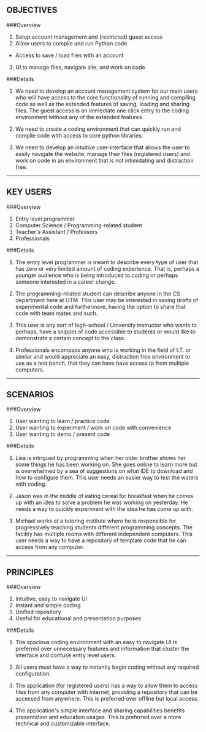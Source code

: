 OBJECTIVES
----------

###Overview
1. Setup account management and (restricted) guest access
2. Allow users to compile and run Python code
  - Access to save / load files with an account
3. UI to manage files, navigate site, and work on code

###Details
1. We need to develop an account management system for our main users who will have access to
	the core functionality of running and compiling code as well as the extended features
	of saving, loading and sharing files. The guest access is an immediate one click entry
	to the coding environment without any of the extended features.

2. We need to create a coding environment that can quickly run and compile code with
	access to core python libraries.

3. We need to develop an intuitive user-interface that allows the user to easily
	navigate the website, manage their files (registered users) and work on code in an
	environment that is not intimidating and distraction free.

---

KEY USERS
---------

###Overview
1. Entry level programmer
2. Computer Science / Programming-related student
3. Teacher's Assistant / Professors
4. Professionals

###Details
1. The entry level programmer is meant to describe every type of user that has zero or
	very limited amount of coding experience. That is, perhaps a younger audience who
	is being introduced to coding or perhaps someone interested in a career change.

2. The programming-related student can describe anyone in the CS department here at UTM.
 	This user may be interested in saving drafts of experimental code and furthermore, 
 	having the option to share that code with team mates and such.

3. This user is any sort of high-school / University instructor who wants to perhaps,
	have a snippet of code accessible to students or would like to demonstrate a
	certain concept to the class.

4. Professionals encompass anyone who is working in the field of I.T. or similar
	and would appreciate an easy, distraction free environment to use as a test bench,
	that they can have have access to from multiple computers.

---

SCENARIOS
---------

###Overview
1. User wanting to learn / practice code
2. User wanting to experiment / work on code with convenience
3. User wanting to demo / present code

###Details
1. Lisa is intrigued by programming when her older brother shows her some things he has been
	working on. She goes online to learn more but is overwhelmed by a sea of suggestions on
	what IDE to download and how to configure them. This user needs an easier way to test the
	waters with coding.

2. Jason was in the middle of eating cereal for breakfast when he comes up with 
	an idea to solve a problem he was working on yesterday. He needs a way to quickly 
	experiment with the idea he has come up with.

3. Michael works at a tutoring institute where he is responsible for progressively teaching
	students different programming concepts. The facility has multiple rooms with different
	independent computers. This user needs a way to have a repository of template code
	that he can access from any computer.

---

PRINCIPLES
----------

###Overview
1. Intuitive, easy to navigate UI
2. Instant and simple coding
3. Unified repository
4. Useful for educational and presentation purposes

###Details
1. The spacious coding environment with an easy to navigate UI is preferred over
	unnecessary features and information that cluster the interface and confuse
	entry level users.

2. All users must have a way to instantly begin coding without any required configuration.

3. The application (for registered users) has a way to allow them to access files
	from any computer with internet, providing a repository that can be accessed
	from anywhere. This is preferred over offline but local access.

4. The application's simple interface and sharing capabilities benefits presentation and
	education usages. This is preferred over a more technical and customizable interface.
